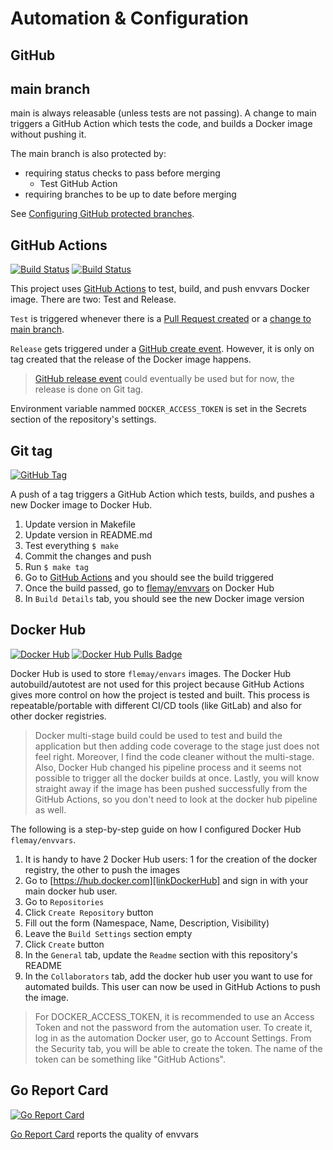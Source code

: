 # Automation & Configuration

## GitHub

## main branch

main is always releasable (unless tests are not passing). A change to main triggers a GitHub Action which tests the code, and builds a Docker image without pushing it.

The main branch is also protected by:

- requiring status checks to pass before merging
  - Test GitHub Action
- requiring branches to be up to date before merging

See [Configuring GitHub protected branches][linkConfiguringGitHubProtectedBranches].

## GitHub Actions

[![Build Status][linkGitHubActionsProjectTestBadge]][linkGitHubActionsProject]
[![Build Status][linkGitHubActionsProjectReleaseBadge]][linkGitHubActionsProject]

This project uses [GitHub Actions][linkGitHubActionsProject] to test, build, and push envvars Docker image. There are two: Test and Release.

`Test` is triggered whenever there is a [Pull Request created][linkGitHubActionsPullRequestEvent] or a [change to main branch][linkGitHubActionsPushEvent].

`Release` gets triggered under a [GitHub create event][linkGitHubActionsCreateEvent]. However, it is only on tag created that the release of the Docker image happens.

> [GitHub release event][linkGitHubActionsReleaseEvent] could eventually be used but for now, the release is done on Git tag.

Environment variable nammed `DOCKER_ACCESS_TOKEN` is set in the Secrets section of the repository's settings.

## Git tag

[![GitHub Tag][linkGitHubProjectTagBadge]][linkGitHubProject]

A push of a tag triggers a GitHub Action which tests, builds, and pushes a new Docker image to Docker Hub.

1. Update version in Makefile
1. Update version in README.md
1. Test everything `$ make`
1. Commit the changes and push
1. Run `$ make tag`
1. Go to [GitHub Actions][linkGitHubActionsProject] and you should see the build triggered
1. Once the build passed, go to [flemay/envvars][linkDockerHubProject] on Docker Hub
1. In `Build Details` tab, you should see the new Docker image version

## Docker Hub

[![Docker Hub][linkDockerHubProjectBadge]][linkDockerHubProject]
[![Docker Hub Pulls Badge][LinkDockerHubProjectPullsBadge]][linkDockerHubProject]

Docker Hub is used to store `flemay/envars` images. The Docker Hub autobuild/autotest are not used for this project because GitHub Actions gives more control on how the project is tested and built. This process is repeatable/portable with different CI/CD tools (like GitLab) and also for other docker registries.

> Docker multi-stage build could be used to test and build the application but then adding code coverage to the stage just does not feel right. Moreover, I find the code cleaner without the multi-stage. Also, Docker Hub changed his pipeline process and it seems not possible to trigger all the docker builds at once. Lastly, you will know straight away if the image has been pushed successfully from the GitHub Actions, so you don't need to look at the docker hub pipeline as well.

The following is a step-by-step guide on how I configured Docker Hub `flemay/envvars`.

1. It is handy to have 2 Docker Hub users: 1 for the creation of the docker registry, the other to push the images
1. Go to [https://hub.docker.com][linkDockerHub] and sign in with your main docker hub user.
1. Go to `Repositories`
1. Click `Create Repository` button
1. Fill out the form (Namespace, Name, Description, Visibility)
1. Leave the `Build Settings` section empty
1. Click `Create` button
1. In the `General` tab, update the `Readme` section with this repository's README
1. In the `Collaborators` tab, add the docker hub user you want to use for automated builds. This user can now be used in GitHub Actions to push the image.

> For DOCKER_ACCESS_TOKEN, it is recommended to use an Access Token and not the password from the automation user. To create it, log in as the automation Docker user, go to Account Settings. From the Security tab, you will be able to create the token. The name of the token can be something like "GitHub Actions".

## Go Report Card

[![Go Report Card][linkGoReportCardProjectBadge]][linkGoReportCardProject]

[Go Report Card][linkGoReportCardProject] reports the quality of envvars


[linkGitHubActionsProjectTestBadge]: https://github.com/flemay/envvars/workflows/Test/badge.svg
[linkGitHubActionsProjectReleaseBadge]: https://github.com/flemay/envvars/workflows/Release/badge.svg
[linkGitHubActionsProject]: https://github.com/flemay/envvars/actions
[linkDockerHubProjectBadge]: https://img.shields.io/badge/dockerhub-builds-blue.svg
[linkDockerHubProject]: https://hub.docker.com/r/flemay/envvars
[linkDockerHub]: https://hub.docker.com
[linkGoReportCardProjectBadge]: https://goreportcard.com/badge/github.com/flemay/envvars
[linkGoReportCardProject]: https://goreportcard.com/report/github.com/flemay/envvars
[linkGitHubProjectTagBadge]: https://img.shields.io/github/tag/flemay/envvars.svg
[linkGitHubProject]: https://github.com/flemay/envvars
[linkConfiguringGitHubProtectedBranches]: https://help.github.com/en/github/administering-a-repository/configuring-protected-branches
[LinkDockerHubProjectPullsBadge]: https://img.shields.io/docker/pulls/flemay/envvars
[linkGitHubActionsCreateEvent]: https://help.github.com/en/actions/automating-your-workflow-with-github-actions/events-that-trigger-workflows#create-event-create
[linkGitHubActionsReleaseEvent]: https://help.github.com/en/actions/automating-your-workflow-with-github-actions/events-that-trigger-workflows#release-event-release
[linkGitHubActionsPullRequestEvent]: https://help.github.com/en/actions/automating-your-workflow-with-github-actions/events-that-trigger-workflows#pull-request-event-pull_request
[linkGitHubActionsPushEvent]: https://help.github.com/en/actions/automating-your-workflow-with-github-actions/events-that-trigger-workflows#push-event-push
